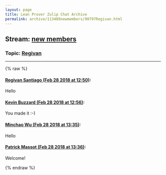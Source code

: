 ```yaml
---
layout: page
title: Lean Prover Zulip Chat Archive 
permalink: archive/113489newmembers/90797Regivan.html
---
```


## Stream: [new members](index.html)
### Topic: [Regivan](90797Regivan.html)

---


{% raw %}
#### [ Regivan Santiago (Feb 28 2018 at 12:50)](https://leanprover.zulipchat.com/#narrow/stream/113489-new%20members/topic/Regivan/near/123086826):
<p>Hello</p>

#### [ Kevin Buzzard (Feb 28 2018 at 12:56)](https://leanprover.zulipchat.com/#narrow/stream/113489-new%20members/topic/Regivan/near/123087023):
<p>You made it :-)</p>

#### [ Minchao Wu (Feb 28 2018 at 13:35)](https://leanprover.zulipchat.com/#narrow/stream/113489-new%20members/topic/Regivan/near/123088173):
<p>Hello</p>

#### [ Patrick Massot (Feb 28 2018 at 13:36)](https://leanprover.zulipchat.com/#narrow/stream/113489-new%20members/topic/Regivan/near/123088214):
<p>Welcome!</p>


{% endraw %}
